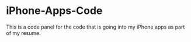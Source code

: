 # iPhone-Apps-Code
This is a code panel for the code that is going into my iPhone apps as part of my resume.
